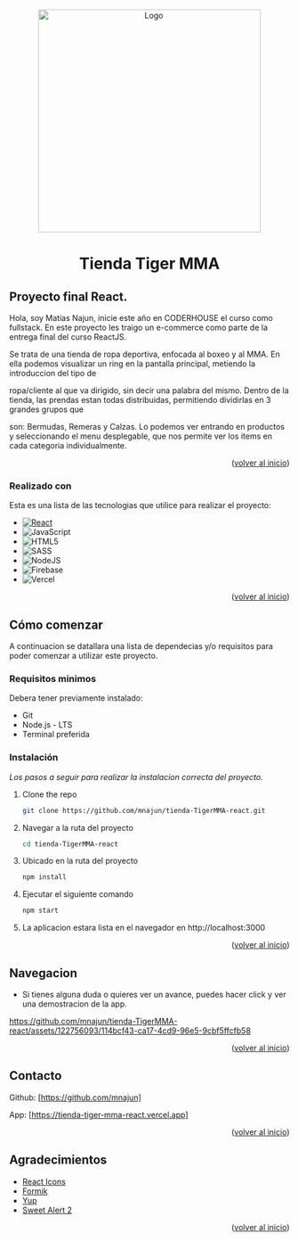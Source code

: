 
<a name="readme-top"></a>

<!-- LOGO DE LA TIENDA -->
<br />
<div align="center">
  <a href="link-de-la-app">
    <img src="https://res.cloudinary.com/dbrmekhog/image/upload/v1695409471/a9aee1vwl7ii0xi12m3r.png" alt="Logo" width="400" height="400">
  </a>

  <h1 align="center">Tienda Tiger MMA</h1>

</div>



## Proyecto final React.

Hola, soy Matias Najun, inicie este año en CODERHOUSE el curso como fullstack. En este proyecto les traigo un e-commerce como parte de la entrega final del curso ReactJS.

Se trata de una tienda de ropa deportiva, enfocada al boxeo y al MMA. En ella podemos visualizar un ring en la pantalla principal, metiendo la introduccion del tipo de

ropa/cliente al que va dirigido, sin decir una palabra del mismo. Dentro de la tienda, las prendas estan todas distribuidas, permitiendo dividirlas en 3 grandes grupos que 

son: Bermudas, Remeras y Calzas. Lo podemos ver entrando en productos y seleccionando el menu desplegable, que nos permite ver los items en cada categoria individualmente.



<p align="right">(<a href="#readme-top">volver al inicio</a>)</p>


### Realizado con

Esta es una lista de las tecnologias que utilice para realizar el proyecto:

* [![React][React.js]][React-url]
* ![JavaScript](https://img.shields.io/badge/javascript-%23323330.svg?style=for-the-badge&logo=javascript&logoColor=%23F7DF1E)
* ![HTML5](https://img.shields.io/badge/html5-%23E34F26.svg?style=for-the-badge&logo=html5&logoColor=white)
* ![SASS](https://img.shields.io/badge/SASS-hotpink.svg?style=for-the-badge&logo=SASS&logoColor=white)
* ![NodeJS](https://img.shields.io/badge/node.js-6DA55F?style=for-the-badge&logo=node.js&logoColor=white)
* ![Firebase](https://img.shields.io/badge/firebase-%23039BE5.svg?style=for-the-badge&logo=firebase)
* ![Vercel](https://img.shields.io/badge/vercel-%23000000.svg?style=for-the-badge&logo=vercel&logoColor=white)


<p align="right">(<a href="#readme-top">volver al inicio</a>)</p>



<!-- Comenzando en el proyecto -->
## Cómo comenzar

A continuacion se datallara una lista de dependecias y/o requisitos para poder comenzar a utilizar este proyecto.

### Requisitos minimos

Debera tener previamente instalado:

* Git
* Node.js - LTS
* Terminal preferida

### Instalación

_Los pasos a seguir para realizar la instalacion correcta del proyecto._


1. Clone the repo
   ```sh
   git clone https://github.com/mnajun/tienda-TigerMMA-react.git
   ```
2. Navegar a la ruta del proyecto
    ```sh
   cd tienda-TigerMMA-react
   ```
3. Ubicado en la ruta del proyecto
   ```sh
   npm install
   ```
4. Ejecutar el siguiente comando
   ```sh
   npm start
   ```
5. La aplicacion estara lista en el navegador en http://localhost:3000

<p align="right">(<a href="#readme-top">volver al inicio</a>)</p>


<!-- Ejemplos -->
## Navegacion
* Si tienes alguna duda o quieres ver un avance, puedes hacer click y ver una demostracion de la app.







https://github.com/mnajun/tienda-TigerMMA-react/assets/122756093/114bcf43-ca17-4cd9-96e5-9cbf5ffcfb58




<p align="right">(<a href="#readme-top">volver al inicio</a>)</p>

<!-- CONTACT -->
## Contacto

Github: [https://github.com/mnajun]

App: [https://tienda-tiger-mma-react.vercel.app]




<p align="right">(<a href="#readme-top">volver al inicio</a>)</p>

<!-- NOTAS FINALES -->
## Agradecimientos


* [React Icons](https://react-icons.github.io/react-icons/search)
* [Formik](https://formik.org/)
* [Yup](https://github.com/jquense/yup)
* [Sweet Alert 2](https://sweetalert2.github.io/)


<p align="right">(<a href="#readme-top">volver al inicio</a>)</p>

<!-- * -->
<!-- https://www.markdownguide.org/basic-syntax/#reference-style-links -->

[forks-shield]: https://img.shields.io/github/forks/othneildrew/Best-README-Template.svg?style=for-the-badge
[forks-url]: https://github.com/othneildrew/Best-README-Template/network/members
[stars-shield]: https://img.shields.io/github/stars/othneildrew/Best-README-Template.svg?style=for-the-badge
[issues-shield]: https://img.shields.io/github/issues/othneildrew/Best-README-Template.svg?style=for-the-badge
[issues-url]: https://github.com/othneildrew/Best-README-Template/issues
[license-shield]: https://img.shields.io/github/license/othneildrew/Best-README-Template.svg?style=for-the-badge
[license-url]: https://github.com/othneildrew/Best-README-Template/blob/master/LICENSE.txt
[github]: https://github.com
[Cloudinary]: https://cloudinary.com
[Next.js]: https://img.shields.io/badge/next.js-000000?style=for-the-badge&logo=nextdotjs&logoColor=white
[Next-url]: https://nextjs.org/
[React.js]: https://img.shields.io/badge/React-20232A?style=for-the-badge&logo=react&logoColor=61DAFB
[React-url]: https://reactjs.org/
[contributors-shield]: https://img.shields.io/github/contributors/othneildrew/Best-README-Template.svg?style=for-the-badge
[contributors-url]: https://github.com/othneildrew/Best-README-Template/graphs/contributors



